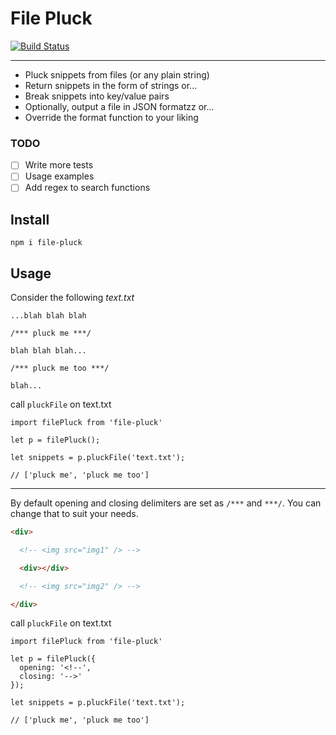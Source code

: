 # File Pluck
[![Build Status](https://travis-ci.org/iAmNathanJ/file-pluck.svg?branch=master)](https://travis-ci.org/iAmNathanJ/file-pluck)

---

- Pluck snippets from files (or any plain string)
- Return snippets in the form of strings or...
- Break snippets into key/value pairs 
- Optionally, output a file in JSON formatzz or...
- Override the format function to your liking

### TODO
- [ ] Write more tests
- [ ] Usage examples
- [ ] Add regex to search functions

## Install
`npm i file-pluck`

## Usage
Consider the following *text.txt*
```
...blah blah blah

/*** pluck me ***/

blah blah blah...

/*** pluck me too ***/

blah...
```

call `pluckFile` on text.txt

```node
import filePluck from 'file-pluck'

let p = filePluck();

let snippets = p.pluckFile('text.txt');

// ['pluck me', 'pluck me too']
```

---

By default opening and closing delimiters are set as `/***` and `***/`. You can change that to suit your needs.
```html
<div>

  <!-- <img src="img1" /> -->

  <div></div>

  <!-- <img src="img2" /> -->

</div>
```

call `pluckFile` on text.txt

```node
import filePluck from 'file-pluck'

let p = filePluck({
  opening: '<!--',
  closing: '-->'
});

let snippets = p.pluckFile('text.txt');

// ['pluck me', 'pluck me too']
```

